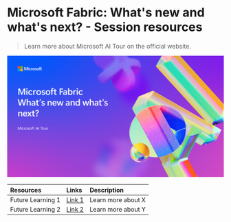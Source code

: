# Microsoft Fabric: What's new and what's next? - Session resources

> Learn more about Microsoft AI Tour on the official website.

![Session cover image with a bright "AI" text in 3D over a blue and purple abstract background.](img/session-cover.png)

| Resources          | Links                             | Description        |
|:-------------------|:----------------------------------|:-------------------|
| Future Learning 1  | [Link 1](https://www.google.com/) | Learn more about X |
| Future Learning 2  | [Link 2](https://www.google.com/) | Learn more about Y |
